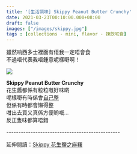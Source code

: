 ```yaml
---
title: '[生活調味] Skippy Peanut Butter Crunchy'
date: 2021-03-23T00:10:00.000+08:00
draft: false
images: ["/images/skippy.jpg"]
tags : [collections - mini, flavor - 揀飲宅食]
---
```


雖然响西多士裡面有佢我一定唔會食  
不過唔代表我唔鍾意呢樣嘢啊！  

![](/images/skippy.jpg)

**Skippy Peanut Butter Crunchy**  
花生醬都係有粒粒嘅好味啲  
呢樣嘢有時係會[自己整](https://hidie.net/peanutbutter/)  
但係有時都會懶得整  
咁出去買又真係方便啲嘅...  
反正隻味都算唔錯  
  
\-----------------------------------------------  
  
延伸閱讀：[Skippy 花生鹽之麻糬](https://hidie.net/skippymochi/)
